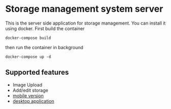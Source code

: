 # Storage management system server

This is the server side application for storage management. You can install it using docker.
First build the container
```
docker-compose build
```

then run the container in background
```
docker-compose up -d
```

## Supported features
- Image Upload
- Add/edit storage
- [mobile version](https://github.com/sirily11/storage-management-system-mobile)
- [desktop application](https://github.com/sirily11/storage-management-system-desktop)
